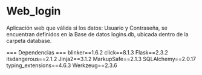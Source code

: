 # Web_login

Aplicación web que válida si los datos: Usuario y Contraseña, se encuentran definidos en la Base de datos logins.db, ubicada dentro de la carpeta database.

 === Dependencias ===
blinker==1.6.2
click==8.1.3
Flask==2.3.2
itsdangerous==2.1.2
Jinja2==3.1.2
MarkupSafe==2.1.3
SQLAlchemy==2.0.17
typing_extensions==4.6.3
Werkzeug==2.3.6
